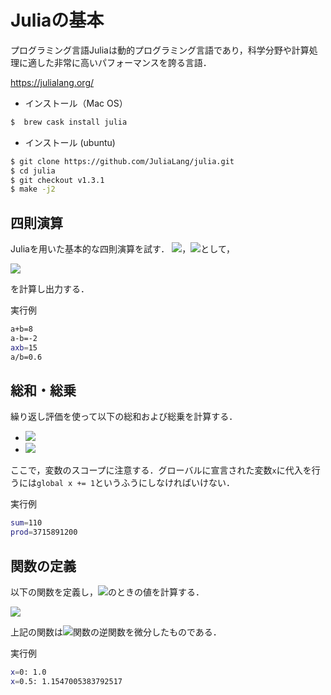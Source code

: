 # Juliaの基本

プログラミング言語Juliaは動的プログラミング言語であり，科学分野や計算処理に適した非常に高いパフォーマンスを誇る言語．

https://julialang.org/

* インストール（Mac OS）

```bash
$  brew cask install julia
```

* インストール (ubuntu)

```bash
$ git clone https://github.com/JuliaLang/julia.git
$ cd julia
$ git checkout v1.3.1
$ make -j2
```

## 四則演算
Juliaを用いた基本的な四則演算を試す．
<img src="https://latex.codecogs.com/gif.latex?a=3">，<img src="https://latex.codecogs.com/gif.latex?b=5">として，

<img src="https://latex.codecogs.com/gif.latex?a+b,a-b,a*b,a/b">

を計算し出力する．

実行例

```bash
a+b=8
a-b=-2
axb=15
a/b=0.6
```

## 総和・総乗
繰り返し評価を使って以下の総和および総乗を計算する．

* <img src="https://latex.codecogs.com/gif.latex?\sum^{10}_{k=1}2k">
* <img src="https://latex.codecogs.com/gif.latex?\prod^{10}_{k=1}2k">

ここで，変数のスコープに注意する．グローバルに宣言された変数```x```に代入を行うには```global x += 1```というふうにしなければいけない．

実行例

```bash
sum=110
prod=3715891200
```

## 関数の定義

以下の関数を定義し，<img src="https://latex.codecogs.com/gif.latex?x=0,x=0.5">のときの値を計算する．

<img src="https://latex.codecogs.com/gif.latex?f(x)=\frac{1}{\sqrt{1-x^2}}">

上記の関数は<img src="https://latex.codecogs.com/gif.latex?\sin">関数の逆関数を微分したものである．

実行例

```bash
x=0: 1.0
x=0.5: 1.1547005383792517
```
